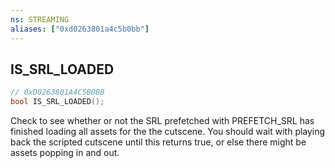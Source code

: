 ```yaml
---
ns: STREAMING
aliases: ["0xd0263801a4c5b0bb"]
---
```

## IS_SRL_LOADED

```c
// 0xD0263801A4C5B0BB
bool IS_SRL_LOADED();
```

Check to see whether or not the SRL prefetched with PREFETCH_SRL has finished loading all assets for the the cutscene. You should wait with playing back the scripted cutscene until this returns true, or else there might be assets popping in and out.

